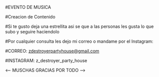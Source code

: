 #EVENTO DE MUSICA

#Creacion de Contenido

#Si te gusto deja una estrellita asi se que a las personas les gusta lo que subo y seguire haciendolo

#Por cualquier consulta les dejo mi correo o mandame por el Instagram:

#CORREO: zdestroyerpartyhouse@gmail.com

#INSTAGRAM: z_destroyer_party_house

<-- MUSCHAS GRACIAS POR TODO -->
